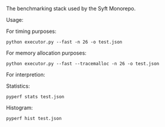 The benchmarking stack used by the Syft Monorepo.

Usage:

For timing purposes:
```
python executor.py --fast -n 26 -o test.json
```

For memory allocation purposes:
```
python executor.py --fast --tracemalloc -n 26 -o test.json
```


For interpretion:

Statistics:
```
pyperf stats test.json
```

Histogram:
```
pyperf hist test.json
```

